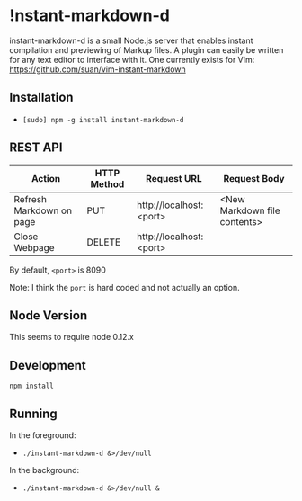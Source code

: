 !nstant-markdown-d
================
instant-markdown-d is a small Node.js server that enables instant compilation and previewing of Markup files. A plugin can easily be written for any text editor to interface with it. One currently exists for VIm: https://github.com/suan/vim-instant-markdown

Installation
------------
- `[sudo] npm -g install instant-markdown-d`

REST API
--------
| Action           | HTTP Method | Request URL               | Request Body |
|---------------------|-------------|---------------------------|--------------------|
| Refresh Markdown on page | PUT        | http://localhost:\<port\> | \<New Markdown file contents\> |
| Close Webpage    | DELETE      | http://localhost:\<port\> | |

By default, `<port>` is 8090

Note: I think the `port` is hard coded and not actually an option.

Node Version
------------

This seems to require node 0.12.x

Development
-----------

`npm install`

Running
-------

In the foreground:

- `./instant-markdown-d &>/dev/null`

In the background:

- `./instant-markdown-d &>/dev/null &`

